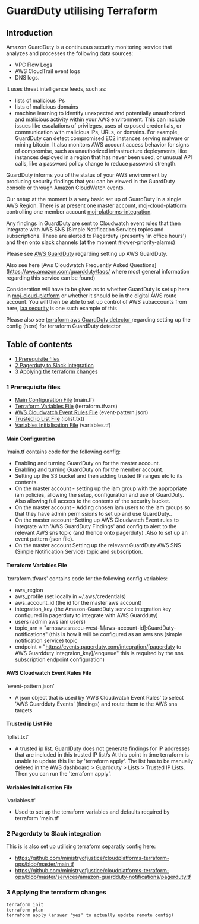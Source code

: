 # GuardDuty utilising Terraform

## Introduction

Amazon GuardDuty is a continuous security monitoring service that analyzes and processes the following data sources:

* VPC Flow Logs
* AWS CloudTrail event logs
* DNS logs. 

It uses threat intelligence feeds, such as:

* lists of malicious IPs 
* lists of malicious domains
* machine learning to identify unexpected and potentially unauthorized and malicious activity within your AWS environment. This can include issues like escalations of privileges, uses of exposed credentials, or communication with malicious IPs, URLs, or domains. For example, GuardDuty can detect compromised EC2 instances serving malware or mining bitcoin. 
It also monitors AWS account access behavior for signs of compromise, such as unauthorized infrastructure deployments, like instances deployed in a region that has never been used, or unusual API calls, like a password policy change to reduce password strength.

GuardDuty informs you of the status of your AWS environment by producing security findings that you can be viewed in the GuardDuty console or through Amazon CloudWatch events.

Our setup at the moment is a very basic set up of GuardDuty in a single AWS Region. There is at present one master account, [moj-cloud-platform](https://moj-cloud-platform-test-2.eu.auth0.com/samlp/WAgw4FygIHs1Vny6whAjfnem6BiUr4qv) controlling one member account [moj-platforms-integration](https://mojds-platforms-integration.signin.aws.amazon.com/console). 

Any findings in GuardDuty are sent to Cloudwatch event rules that then integrate with AWS SNS (Simple Notification Service) topics and subscriptions. These are alerted to Pagerduty (presently 'in office hours') and then onto slack channels (at the moment #lower-priority-alarms)

Please see [AWS GuardDuty](https://docs.aws.amazon.com/guardduty/latest/ug/guardduty_settingup.html) regarding setting up AWS GuardDuty.

Also see here [Aws Cloudwatch Frequently Asked Questions](https://aws.amazon.com/guardduty/faqs/ where most general information regarding this service can be found)

Consideration will have to be given as to whether GuardDuty is set up here in [moj-cloud-platform](https://moj-cloud-platform-test-2.eu.auth0.com/samlp/WAgw4FygIHs1Vny6whAjfnem6BiUr4qv) or whether it should be in the digital AWS route account. You will then be able to set up control of AWS subaccounts from here, [laa security](https://github.com/ministryofjustice/laa-aws-infrastructure/tree/master/security) is one such example of this

Please also see [terraform aws GuardDuty detector ](https://www.terraform.io/docs/providers/aws/r/guardduty_detector.html) regarding setting up the config (here) for terraform GuardDuty detector

## Table of contents
  - [1 Prerequisite files](#1-prerequisite-files)
  - [2 Pagerduty to Slack integration](#2-pagerduty-to-slack-integration)
  - [3 Applying the terraform changes](#3-applying-the-terraform-changes)

### 1 Prerequisite files

  - [Main Configuration File](#main-configuration-file) (main.tf)
  - [Terraform Variables File](#terraform-variables-file) (terraform.tfvars)
  - [AWS Cloudwatch Event Rules File](#aws-cloudwatch-event-rules-file) (event-pattern.json)
  - [Trusted ip List File](#trusted-ip-list-file)  (iplist.txt)
  - [Variables Initialisation File](#variables-initialisation-file) (variables.tf) 


#### Main Configuration

'main.tf contains code for the following config:

* Enabling and turning GuardDuty on for the master account.
* Enabling and turning GuardDuty on for the member account.
* Setting up the S3 bucket and then adding trusted IP ranges etc to its contents.
* On the master account - setting up the iam group with the appropriate iam policies, allowing the setup, configuration and use of GuardDuty. Also allowing full access to the contents of the security bucket.
* On the master account - Adding chosen iam users to the iam groups so that they have admin permissions to set up and use GuardDuty..
* On the master account -Setting up AWS Cloudwatch Event rules to integrate with 'AWS GuardDuty Findings' and config to alert to the relevant AWS sns topic (and thence onto pagerduty)
.Also to set up an event pattern (json file).
* On the master account Setting up the relevant GuardDuty AWS SNS (Simple Notification Service) topic and subscription.

#### Terraform Variables File

'terraform.tfvars' contains code for the following config variables:

* aws_region
* aws_profile (set locally in ~/.aws/credentials)
* aws_account_id (the id for the master aws account)
* integration_key (the Amazon-GuardDuty service integration key configured in pagerduty to integrate with AWS Guardduty)  
* users (admin aws iam  users)
* topic_arn = "arn:aws:sns:eu-west-1:[aws-account-id]:GuardDuty-notifications" (this is how it will be configured as an aws sns (simple notification service) topic 
* endpoint  = "https://events.pagerduty.com/integration/[pagerduty to AWS Guardduty integraion_key]/enqueue" this is required by the sns subscription endpoint configuration)

#### AWS Cloudwatch Event Rules File

'event-pattern.json'

* A json object that is used by 'AWS Cloudwatch Event Rules' to select 'AWS Guardduty Events' (findings) and route them to the AWS sns targets 


#### Trusted ip List File

'iplist.txt'

* A trusted ip list. GuardDuty does not generate findings for IP addresses that are included in this trusted IP list/s
At this point in time terraform is unable to update this list by 'terraform apply'. The list has to be manually deleted in the AWS dashboard >  Guardduty > Lists > Trusted IP Lists. Then you can run the 'terraform apply'.

#### Variables Initialisation File

'variables.tf'

* Used to set up the terraform variables and defaults required by terraform 'main.tf'


### 2 Pagerduty to Slack integration

This is is also set up utilising terraform separatly config here:

* https://github.com/ministryofjustice/cloudplatforms-terraform-ops/blob/master/main.tf
* https://github.com/ministryofjustice/cloudplatforms-terraform-ops/blob/master/services/amazon-guardduty-notifications/pagerduty.tf

### 3 Applying the terraform changes

```
terraform init
terraform plan
terraform apply (answer 'yes' to actually update remote config)
```
